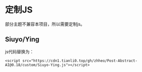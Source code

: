 # 定制JS

部分主题不兼容本项目，所以需要定制js。

## Siuyo/Ying

js代码替换为：

`<script src="https://cdn1.tianli0.top/gh/zhheo/Post-Abstract-AI@0.18/custom/Siuyo-Ying.js"></script>`
